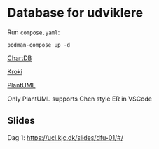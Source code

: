 # Database for udviklere

Run `compose.yaml`:

```shell
podman-compose up -d
```

[ChartDB](http://localhost:5123)

[Kroki](http://localhost:8000)

[PlantUML](http://localhost:8100)

Only PlantUML supports Chen style ER in VSCode



## Slides
Dag 1: https://ucl.kjc.dk/slides/dfu-01/#/